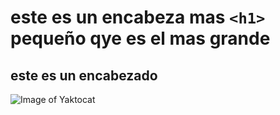 # este es un encabeza mas `<h1>` pequeño qye es el mas grande
## este es un encabezado 

![Image of Yaktocat](https://octodex.github.com/images/yaktocat.png)
